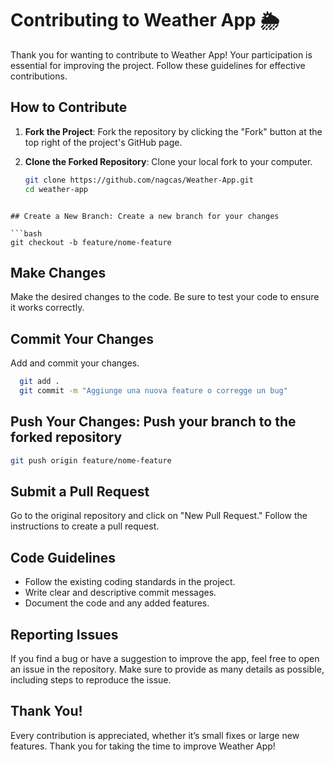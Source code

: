 # Contributing to Weather App 🌦️

Thank you for wanting to contribute to Weather App! Your participation is essential for improving the project. Follow these guidelines for effective contributions.

## How to Contribute

1. **Fork the Project**: Fork the repository by clicking the "Fork" button at the top right of the project's GitHub page.

2. **Clone the Forked Repository**: Clone your local fork to your computer.

   ```bash
   git clone https://github.com/nagcas/Weather-App.git
   cd weather-app
  ```

## Create a New Branch: Create a new branch for your changes

  ```bash
  git checkout -b feature/nome-feature
  ```

## Make Changes

Make the desired changes to the code. Be sure to test your code to ensure it works correctly.

## Commit Your Changes

Add and commit your changes.

```bash
  git add .
  git commit -m "Aggiunge una nuova feature o corregge un bug"
  ```

## Push Your Changes: Push your branch to the forked repository
  
  ```bash
  git push origin feature/nome-feature
  ```

## Submit a Pull Request

Go to the original repository and click on "New Pull Request." Follow the instructions to create a pull request.

## Code Guidelines

- Follow the existing coding standards in the project.
- Write clear and descriptive commit messages.
- Document the code and any added features.

## Reporting Issues

If you find a bug or have a suggestion to improve the app, feel free to open an issue in the repository. Make sure to provide as many details as possible, including steps to reproduce the issue.

## Thank You!

Every contribution is appreciated, whether it’s small fixes or large new features. Thank you for taking the time to improve Weather App!
